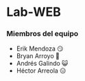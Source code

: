 # Lab-WEB

### Miembros del equipo

* Erik Mendoza :smirk:
* Bryan Arroyo :snake:
* Andrés Galindo :smiley_cat:
* Héctor Arreola :expressionless:
